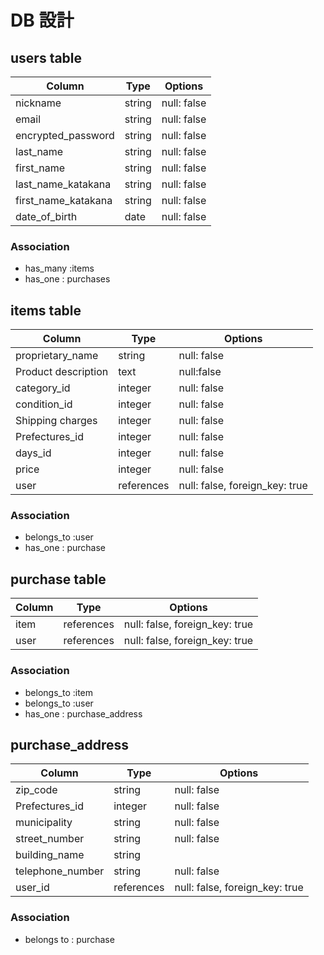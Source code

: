 # DB 設計

## users table

| Column             | Type                | Options                 |
|--------------------|---------------------|-------------------------|
| nickname           | string              | null: false             |
| email              | string              | null: false             |
| encrypted_password | string              | null: false             |
| last_name          | string              | null: false             |
| first_name         | string              | null: false             |
| last_name_katakana | string              | null: false             |
| first_name_katakana| string              | null: false             |
| date_of_birth      | date                | null: false             |

### Association

* has_many :items
* has_one : purchases


## items table
| Column                | Type                | Options                                  |
|--------------------   |---------------------|-------------------------                 |
| proprietary_name      | string              | null: false                              |
| Product description   | text                | null:false                               |
| category_id           | integer             | null: false                              |
| condition_id          | integer             | null: false                              |
| Shipping charges      | integer             | null: false                              |
| Prefectures_id        | integer             | null: false                              |
| days_id               | integer             | null: false                              |
| price                 | integer             | null: false                              |
| user                  | references          | null: false, foreign_key: true           |

### Association

- belongs_to :user
- has_one : purchase


##  purchase table

| Column      | Type       | Options                        |
|-------------|------------|-------------------             |
| item        | references | null: false, foreign_key: true |
| user        | references | null: false, foreign_key: true |

### Association

- belongs_to :item
- belongs_to :user
- has_one : purchase_address


## purchase_address 
| Column             | Type       | Options           |
|-------------       |------------|-------------------|
| zip_code           | string     | null: false       |
| Prefectures_id     | integer    | null: false       |
| municipality       | string     | null: false       |
| street_number      | string     | null: false       |
| building_name      | string     |                   |
| telephone_number   | string     | null: false       |
| user_id            | references | null: false, foreign_key: true |


### Association
- belongs to : purchase